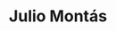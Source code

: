 ---
title       : Julio Mont&#225;s
photo       : "julio.jpg"
occupation  : "Net Artist, Designer"

links:
 - icon     : "fa-facebook"
   url      : ""
 - icon     : "fa-twitter"
   url      : "https://twitter.com/juliomontas"
 - icon     : "fa-linkedin"
   url      : ""
 - icon     : "fa-instagram"
   url      : "https://instagram.com/juliomontas/"
 - icon     : "fa-soundcloud"
   url      : ""
 - icon     : "fa-vimeo-square"
   url      : ""
 - icon     : "fa-github"
   url      : ""
 - icon     : "fa-tumblr"
   url      : ""
 - icon     : "fa-globe"
   url      : "http://juliomontas.com/"
---